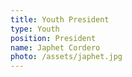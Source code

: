 ```yaml
---
title: Youth President
type: Youth
position: President
name: Japhet Cordero
photo: /assets/japhet.jpg
---
```


